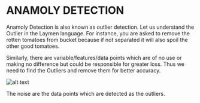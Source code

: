 # **ANAMOLY DETECTION**

 Anamoly Detection is also known as outlier detection. Let us understand the Outlier in the Laymen language. For instance, you are asked to remove the rotten tomatoes from bucket because if not separated it will also spoil the other good tomatoes.
 
Similarly, there are variable/features/data points which are of no use or making no difference but could be responsible for greater loss. Thus we need to find the Outliers and remove them for better accuracy.


![alt text](https://developer.mindsphere.io/apis/analytics-anomalydetection/images/DBSCAN.png)


The noise are the data points which are detected as the outliers.
